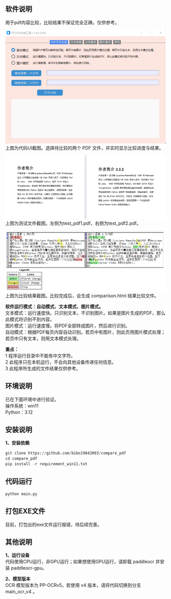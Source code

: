 ## 软件说明
用于pdf内容比较，比较结果不保证完全正确，仅供参考。

![主界面截图](resource/ui.png)  
上图为代码UI截图。选择待比较的两个 PDF 文件，并实时显示比较进度与结果。

![PDF示例文件截图](resource/screenshot_test_pdf_1_2.png)  
上图为测试文件截图。左侧为test_pdf1.pdf，右侧为test_pdf2.pdf。

![比较结果示例](resource/compare_result.png)  
上图为比较结果截图。比较完成后，会生成 comparison.html 结果比较文件。

**软件运行模式：自动模式、文本模式、图片模式。**  
文本模式：运行速度快。只识别文本，不识别图片。如果是图片生成的PDF，那么此模式将识别不到内容。  
图片模式：运行速度慢。将PDF全部转成图片，然后进行识别。  
自动模式：根据PDF每页内容自动识别。若页中有图片，则此页用图片模式处理；若页中只有文本，则用文本模式处理。  

**重点：**  
1 程序运行目录中不能有中文字符。  
2 此程序只在本机运行，不会向其他设备传递任何信息。  
3 此程序所生成的文件结果仅供参考。

## 环境说明
已在下面环境中进行验证。  
操作系统：win11  
Python：3.12

## 安装说明
**1、安装依赖**  
```py
git clone https://github.com/bibo19842003/compare_pdf
cd compare_pdf
pip install -r requirement_win11.txt
```


## 代码运行
```py
python main.py
```

## 打包EXE文件
目前，打包出的exe文件运行报错，待后续完善。

## 其他说明
**1、运行设备**  
代码使用CPU运行，非GPU运行；如果想使用GPU运行，请卸载 paddleocr 并安装 paddleocr-gpu。

**2、模型版本**  
OCR 模型版本为 PP-OCRv5，若使用 v4 版本，请将代码切换到分支 main_ocr_v4 。